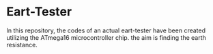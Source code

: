 # Eart-Tester
In this repository, the codes of an actual eart-tester have been created utilizing the ATmega16 microcontroller chip. the aim is finding the earth resistance.
